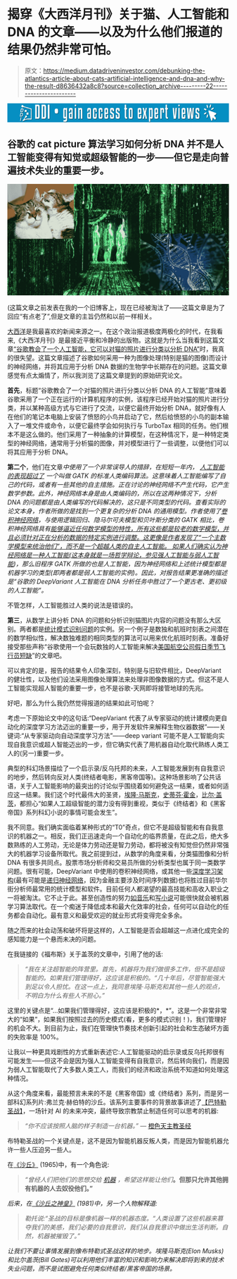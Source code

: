 # 揭穿《大西洋月刊》关于猫、人工智能和 DNA 的文章——以及为什么他们报道的结果仍然非常可怕。

> 原文：<https://medium.datadriveninvestor.com/debunking-the-atlantics-article-about-cats-artificial-intelligence-and-dna-and-why-the-result-d8636432a8c8?source=collection_archive---------22----------------------->

[![](img/62acbce6fcc1e8d6f3b66b23a40dcb9a.png)](http://www.track.datadriveninvestor.com/1B9E)

## 谷歌的 cat picture 算法学习如何分析 DNA 并不是人工智能变得有知觉或超级智能的一步——但它是走向普遍技术失业的重要一步。

![](img/b9c3f7c059086038125c5b0d0916a638.png)

(这篇文章之前发表在我的一个旧博客上，现在已经被淘汰了——这篇文章是为了回应“有点老了”,但是文章的主旨仍然和以前一样相关。

[大西洋](https://www.theatlantic.com/)是我最喜欢的新闻来源之一。在这个政治报道极度两极化的时代，在我看来,《大西洋月刊》是最接近平衡和冷静的出版物。这就是为什么当我看到这篇文章[“谷歌教会了一个人工智能，它可以对猫的照片进行分类以分析 DNA”](https://www.theatlantic.com/science/archive/2017/12/google-deepvariant-dna/547634/?utm_source=atlfb)时，我真的很失望。这篇文章描述了谷歌如何采用一种为图像处理(特别是猫的图像)而设计的神经网络，并将其应用于分析 DNA 数据的生物学中长期存在的问题。这篇文章感觉有点太煽情了，所以我浏览了这篇文章提到的原始研究论文。

**首先**，标题“谷歌教会了一个对猫的照片进行分类以分析 DNA 的人工智能”意味着谷歌采用了一个正在运行的计算机程序的实例，该程序已经开始对猫的照片进行分类，并以某种高级方式与它进行了交流，以便它最终开始分析 DNA，就好像有人在他们的笔记本电脑上安装了愤怒的小鸟并启动了它，然后给愤怒的小鸟的副本输入了一堆文件或命令，以便它最终学会如何执行与 TurboTax 相同的任务。他们根本不是这么做的。他们采用了一种抽象的计算模型，在这种情况下，是一种特定类型的神经网络，通常用于分析猫的图像，并对模型进行了一些调整，以便他们可以将其应用于分析 DNA。

**第二个**，他们在文章*中使用了一个非常误导人的措辞，在短短一年内，* [*人工智能的表现超过了*](https://www.biorxiv.org/content/biorxiv/early/2016/12/21/092890.full.pdf) *一个叫做 GATK 的标准人类编码算法。这意味着人工智能编写了自己的代码，或者有一些其他的自主措施。正在讨论的神经网络不产生代码，它产生数学参数。此外，神经网络本身是由人类编码的，所以在这两种情况下，分析 DNA 的问题都是由人类编写的代码解决的，这只是不同类型的代码。查看实际的论文本身，作者所做的是找到一个更复杂的分析 DNA 的通用模型。作者使用了[卷积神经网络](https://en.wikipedia.org/wiki/Convolutional_neural_network)，与使用逻辑回归、隐马尔可夫模型和贝叶斯分类的 GATK 相比，卷积神经网络具有[能够逼近任何数学模型的特性，所有这些都是较老的数学模型，并且必须针对正在分析的数据的特定实例进行调整。这更像是作者发现了“一个主数学模型来统治他们”，而不是一个超越人类的自主人工智能。
如果人们确实认为神经网络是一种人工智能(](https://en.wikipedia.org/wiki/Universal_approximation_theorem)[这本身就是一场哲学辩论，参见强人工智能与弱人工智能](https://www.cs.utexas.edu/~mooney/cs343/slide-handouts/philosophy.4.pdf))，那么旧程序 GATK 所做的也是人工智能，因为神经网络和上述统计模型都是机器学习的类型(即两者都是弱人工智能的实例)。因此，对报告结果更准确的描述是“谷歌的 DeepVariant 人工智能在 DNA 分析任务中胜过了一个更古老、更初级的人工智能”。*

不管怎样，人工智能胜过人类的说法是错误的。

**第三**，从数学上讲分析 DNA 的问题和分析识别猫图片内容的问题没有那么大区别。两者都是[统计模式识别问题](https://en.wikipedia.org/wiki/Pattern_recognition)的实例。另一个例子是数独和航班时刻表之间潜在的数学相似性，解决数独难题的相同类型的算法可以用来优化航班时刻表。准备好接受那些声称“谷歌使用一个会玩数独的人工智能来解决[美国航空公司假日季节飞行员短缺](https://skift.com/2017/11/29/american-airlines-potential-holiday-pilot-shortage-explained/)”的文章吧。

可以肯定的是，报告的结果令人印象深刻，特别是与旧软件相比，DeepVariant 的健壮性，以及他们设法采用图像处理算法来处理非图像数据的方式。但这不是人工智能实现超人智能的重要一步，也不是谷歌-天网即将接管地球的先兆。

好吧，那么为什么我仍然觉得报道的结果如此可怕呢？

考虑一下原始论文中的这句话:“DeepVariant 代表了从专家驱动的统计建模向更自动化的深度学习方法迈出的重要一步，用于开发软件来解释生物仪器数据”——关键词:“从专家驱动向自动深度学习方法”——deep variant 可能不是人工智能向实现自我意识或超人智能迈出的一步，但它确实代表了用机器自动化取代熟练人类工人的(另一)重要一步。

典型的科幻场景描绘了一个启示录/反乌托邦的未来，人工智能发展到有自我意识的地步，然后转向反对人类(终结者电影，黑客帝国等)。这种场景影响了公共话语，关于人工智能影响的最突出的讨论似乎围绕着如何避免这一结果，或者如何适应这一结果。我们这个时代最伟大的圣贤，[埃隆·马斯克](https://www.vanityfair.com/news/2017/03/elon-musk-billion-dollar-crusade-to-stop-ai-space-x)，[史蒂芬·霍金](http://www.bbc.com/news/technology-30290540)，[比尔·盖茨](https://www.forbes.com/sites/ericmack/2015/01/28/bill-gates-also-worries-artificial-intelligence-is-a-threat/#5a376ee8651f)，都担心“如果人工超级智能的潜力没有得到重视，类似于《终结者》和《黑客帝国》系列科幻小说的事情可能会发生”。

我不同意。我们确实面临着某种形式的“T0”奇点，但它不是超级智能和有自我意识的机器之一。相反，我们正迅速走向一个自动化的临界质量，在此之后，绝大多数熟练的人工劳动，无论是体力劳动还是智力劳动，都将被没有知觉但仍然非常强大的机器学习设备所取代。我之前提到过，从数学的角度来看，分类猫图像和分析 DNA 有很多共同点。股票市场分析师和交易员所做的分析类型也属于同一类数学问题。很有可能，DeepVariant 中使用的卷积神经网络，或其他一些[深度学习架构](https://en.wikipedia.org/wiki/Deep_learning)(最有可能是[递归神经网络](https://en.wikipedia.org/wiki/Recurrent_neural_network)，因为金融主要涉及时间序列数据)也将胜过目前华尔街分析师最常用的统计模型和软件。目前任何人都渴望的最高技能和高收入职业之一将被淘汰。它不止于此。甚至创造性的努力[如音乐](https://www.fastcompany.com/40455600/this-new-ai-composed-pop-song-sounds-like-something-from-a-spotify-playlist)和[写小说](https://www.wired.com/2017/12/when-an-algorithm-helps-write-science-fiction/)可能很快就会被机器学习算法取代。在一个痴迷于降低成本和最大化效率的社会，任何可以自动化的任务都会自动化。最有意义和最受欢迎的就业形式将变得完全多余。

随之而来的社会动荡和破坏将是这样的，人工智能是否会超越这一点进化成完全的感知能力是一个悬而未决的问题。

在我链接的《福布斯》关于盖茨的文章中，引用了他的话:

> *“我在关注超智能的阵营里。首先，机器将为我们做很多工作，但不是超级智能的。如果我们管理得好，这应该是积极的。“几十年后，尽管智能强大到足以令人担忧。在这一点上，我同意埃隆·马斯克和其他一些人的观点，不明白为什么有些人不担心。”*

这里的关键点是“…如果我们管理得好，这应该是积极的*，*”。这是一个非常非常大的“如果”，如果我们按照过去的历史模式(看，更多的模式识别！)，我们管理好的机会不大。到目前为止，我们在管理快节奏技术创新引起的社会和生态破坏方面的失败率是 100%。

让我以一种更具戏剧性的方式重新表述它:人工智能驱动的启示录或反乌托邦很有可能发生——但这不会是因为强人工智能变得有自我意识，然后转向我们，而是因为弱人工智能取代了大多数人类工人，而我们的经济和政治系统不知道如何处理这种情况。

从这个角度来看，最能预言未来的不是《黑客帝国》或《终结者》系列，而是另一部科幻系列片:弗兰克·赫伯特的沙丘。该系列主要事件的背景故事讲述了[【巴特勒圣战】](https://en.wikipedia.org/wiki/Butlerian_Jihad)，一场针对 AI 的未来冲突，最终导致宗教禁止制造任何可以思考的机器:

> *“你不应该按照人脑的样子制造一台机器。”* — [橙色天主教圣经](https://en.wikipedia.org/wiki/Orange_Catholic_Bible)

布特勒圣战的一个关键点是，这不是因为智能机器反叛人类，而是因为智能机器允许一些人压迫另一些人。

在[《沙丘》](https://en.wikipedia.org/wiki/Dune_(novel)) (1965)中，有一个角色说:

> *“曾经人们把他们的思想交给* [*机器*](https://en.wikiquote.org/wiki/Machines) *，希望这样能让他们*[](https://en.wikiquote.org/wiki/Free)**。但那只允许其他拥有机器的人去奴役他们。”**

*后来，在[《沙丘之神皇》](https://en.wikipedia.org/wiki/God_Emperor_of_Dune) (1981)中，另一个人物解释道:*

> *勒托说:“圣战的目标是像机器一样的机器态度。“人类设置了这些机器来篡夺我们的美感，我们必要的自我意识，我们从自我意识中做出生活判断。自然，机器被摧毁了。”*

*让我们不要让事情发展到像布特勒式圣战这样的地步。埃隆马斯克(Elon Musks)和比尔盖茨(Bill Gates)可以利用他们丰富的知识和影响力来解决即将到来的技术失业问题，而不是试图避免任何类似终结者/黑客帝国的场景。*